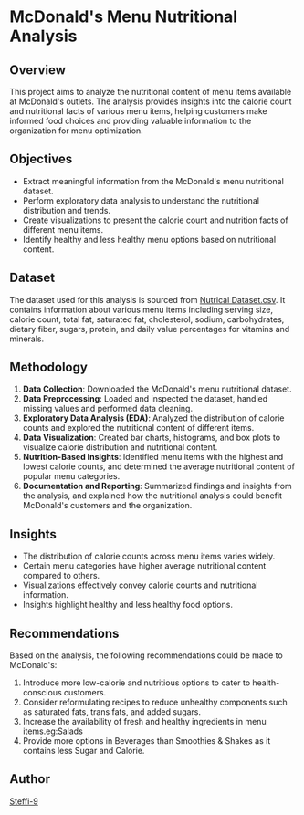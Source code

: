 # McDonald's Menu Nutritional Analysis

## Overview
This project aims to analyze the nutritional content of menu items available at McDonald's outlets. The analysis provides insights into the calorie count and nutritional facts of various menu items, helping customers make informed food choices and providing valuable information to the organization for menu optimization.

## Objectives
- Extract meaningful information from the McDonald's menu nutritional dataset.
- Perform exploratory data analysis to understand the nutritional distribution and trends.
- Create visualizations to present the calorie count and nutrition facts of different menu items.
- Identify healthy and less healthy menu options based on nutritional content.

## Dataset
The dataset used for this analysis is sourced from [Nutrical Dataset.csv](link_to_dataset). It contains information about various menu items including serving size, calorie count, total fat, saturated fat, cholesterol, sodium, carbohydrates, dietary fiber, sugars, protein, and daily value percentages for vitamins and minerals.

## Methodology
1. **Data Collection**: Downloaded the McDonald's menu nutritional dataset.
2. **Data Preprocessing**: Loaded and inspected the dataset, handled missing values and performed data cleaning.
3. **Exploratory Data Analysis (EDA)**: Analyzed the distribution of calorie counts and explored the nutritional content of different items.
4. **Data Visualization**: Created bar charts, histograms, and box plots to visualize calorie distribution and nutritional content.
5. **Nutrition-Based Insights**: Identified menu items with the highest and lowest calorie counts, and determined the average nutritional content of popular menu categories.
6. **Documentation and Reporting**: Summarized findings and insights from the analysis, and explained how the nutritional analysis could benefit McDonald's customers and the organization.

## Insights
- The distribution of calorie counts across menu items varies widely.
- Certain menu categories have higher average nutritional content compared to others.
- Visualizations effectively convey calorie counts and nutritional information.
- Insights highlight healthy and less healthy food options.

## Recommendations
Based on the analysis, the following recommendations could be made to McDonald's:
1. Introduce more low-calorie and nutritious options to cater to health-conscious customers.
2. Consider reformulating recipes to reduce unhealthy components such as saturated fats, trans fats, and added sugars.
3. Increase the availability of fresh and healthy ingredients in menu items.eg:Salads
4. Provide more options in Beverages than Smoothies & Shakes as it contains less Sugar and Calorie.



## Author
[Steffi-9](https://github.com/Steffi-9)

